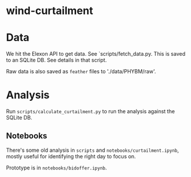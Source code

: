 # wind-curtailment

# Data
We hit the Elexon API to get data. See `scripts/fetch_data.py. This is saved to an SQLite DB. See details in that
script.

Raw data is also saved as `feather` files to './data/PHYBM/raw'.

# Analysis
Run `scripts/calculate_curtailment.py` to run the analysis against the SQLite DB.

## Notebooks
There's some old analysis in `scripts` and `notebooks/curtailment.ipynb`,
mostly useful for identifying the right day to focus on.

Prototype is in `notebooks/bidoffer.ipynb`.
